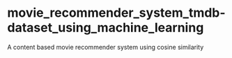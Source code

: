 # movie_recommender_system_tmdb-dataset_using_machine_learning
A content based movie recommender system using cosine similarity
